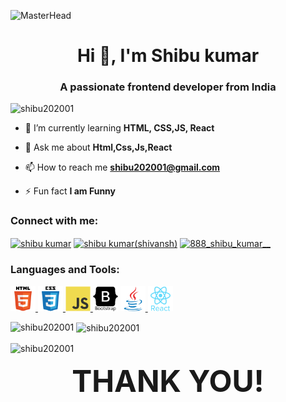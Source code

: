 
![MasterHead](https://th.bing.com/th/id/R.079098a202abbf9d750764084e2750c1?rik=I3m74uyf2WKUeA&riu=http%3a%2f%2fwww.concerninfotech.com%2fimages%2faboutus_banner.png&ehk=4D12K21dXf%2bnGwQFthNRqFeCC9aiOZplXDPQdJe%2fKok%3d&risl=&pid=ImgRaw&r=0)
<h1 align="center">Hi 👋, I'm Shibu kumar</h1>
<h3 align="center">A passionate frontend developer from India</h3>
<img align="right" alt=""Coding" width="400" src="https://cdn.dribbble.com/users/1162077/screenshots/3848914/programmer.gif">


<p align="left"> <img src="https://komarev.com/ghpvc/?username=shibu202001&label=Profile%20views&color=0e75b6&style=flat" alt="shibu202001" /> </p>

- 🌱 I’m currently learning **HTML, CSS,JS, React**

- 💬 Ask me about **Html,Css,Js,React**

- 📫 How to reach me **shibu202001@gmail.com**

- ⚡ Fun fact **I am Funny**

<h3 align="left">Connect with me:</h3>
<p align="left">
<a href="https://linkedin.com/in/shibu kumar" target="blank"><img align="center" src="https://raw.githubusercontent.com/rahuldkjain/github-profile-readme-generator/master/src/images/icons/Social/linked-in-alt.svg" alt="shibu kumar" height="30" width="40" /></a>
<a href="https://fb.com/shibu kumar(shivansh)" target="blank"><img align="center" src="https://raw.githubusercontent.com/rahuldkjain/github-profile-readme-generator/master/src/images/icons/Social/facebook.svg" alt="shibu kumar(shivansh)" height="30" width="40" /></a>
<a href="https://instagram.com/888_shibu_kumar__" target="blank"><img align="center" src="https://raw.githubusercontent.com/rahuldkjain/github-profile-readme-generator/master/src/images/icons/Social/instagram.svg" alt="888_shibu_kumar__" height="30" width="40" /></a>
</p>

<h3 align="left">Languages and Tools:</h3>
<p align="left"> 
<a href="https://www.w3.org/html/" target="_blank" rel="noreferrer"> <img src="https://raw.githubusercontent.com/devicons/devicon/master/icons/html5/html5-original-wordmark.svg" alt="html5" width="40" height="40"/> </a>     <a href="https://www.w3schools.com/css/" target="_blank" rel="noreferrer"> <img src="https://raw.githubusercontent.com/devicons/devicon/master/icons/css3/css3-original-wordmark.svg" alt="css3" width="40" height="40"/> </a>
<a href="https://developer.mozilla.org/en-US/docs/Web/JavaScript" target="_blank" rel="noreferrer"> <img src="https://raw.githubusercontent.com/devicons/devicon/master/icons/javascript/javascript-original.svg" alt="javascript" width="40" height="40"/> </a>
<a href="https://getbootstrap.com" target="_blank" rel="noreferrer"> <img src="https://raw.githubusercontent.com/devicons/devicon/master/icons/bootstrap/bootstrap-plain-wordmark.svg" alt="bootstrap" width="40" height="40"/></a>   <a href="https://www.java.com" target="_blank" rel="noreferrer"> <img src="https://raw.githubusercontent.com/devicons/devicon/master/icons/java/java-original.svg" alt="java" width="40" height="40"/> </a>   <a href="https://reactjs.org/" target="_blank" rel="noreferrer"> <img src="https://raw.githubusercontent.com/devicons/devicon/master/icons/react/react-original-wordmark.svg" alt="react" width="40" height="40"/> </a> </p>

<p><img align="left" src="https://github-readme-stats.vercel.app/api/top-langs?username=shibu202001&show_icons=true&locale=en&layout=compact" alt="shibu202001" /></p>

<p>&nbsp;<img align="center" src="https://github-readme-stats.vercel.app/api?username=shibu202001&show_icons=true&locale=en" alt="shibu202001" /></p>

<p><img align="center" src="https://github-readme-streak-stats.herokuapp.com/?user=shibu202001&" alt="shibu202001" /></p>
<footer>
    <center><B><FONT SIZE="25PX">THANK YOU!</FONT></B></center>
</footer>
